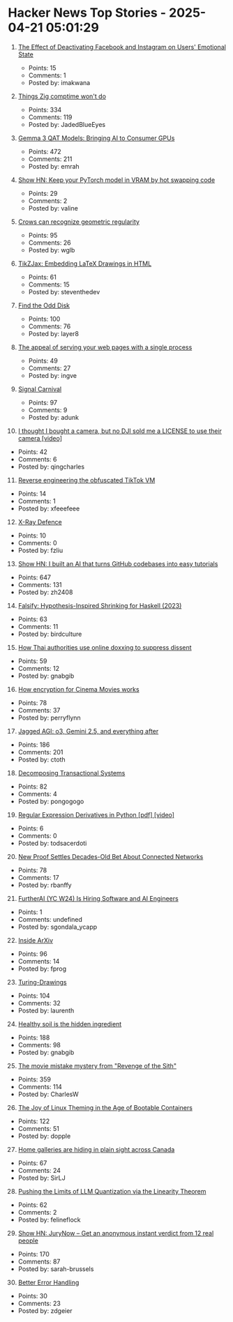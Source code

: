 # Hacker News Top Stories - 2025-04-21 05:01:29

1. [The Effect of Deactivating Facebook and Instagram on Users' Emotional State](https://www.nber.org/papers/w33697)
   - Points: 15
   - Comments: 1
   - Posted by: imakwana

2. [Things Zig comptime won't do](https://matklad.github.io/2025/04/19/things-zig-comptime-wont-do.html)
   - Points: 334
   - Comments: 119
   - Posted by: JadedBlueEyes

3. [Gemma 3 QAT Models: Bringing AI to Consumer GPUs](https://developers.googleblog.com/en/gemma-3-quantized-aware-trained-state-of-the-art-ai-to-consumer-gpus/)
   - Points: 472
   - Comments: 211
   - Posted by: emrah

4. [Show HN: Keep your PyTorch model in VRAM by hot swapping code](https://github.com/valine/training-hot-swap/)
   - Points: 29
   - Comments: 2
   - Posted by: valine

5. [Crows can recognize geometric regularity](https://phys.org/news/2025-04-crows-geometric-regularity.html)
   - Points: 95
   - Comments: 26
   - Posted by: wglb

6. [TikZJax: Embedding LaTeX Drawings in HTML](https://tikzjax.com/)
   - Points: 61
   - Comments: 15
   - Posted by: steventhedev

7. [Find the Odd Disk](https://colors2.alessandroroussel.com/)
   - Points: 100
   - Comments: 76
   - Posted by: layer8

8. [The appeal of serving your web pages with a single process](https://utcc.utoronto.ca/~cks/space/blog/web/SingleProcessServingAppeal)
   - Points: 49
   - Comments: 27
   - Posted by: ingve

9. [Signal Carnival](https://www.quiss.org/signal_carnival/)
   - Points: 97
   - Comments: 9
   - Posted by: adunk

10. [I thought I bought a camera, but no DJI sold me a LICENSE to use their camera [video]](https://www.youtube.com/watch?v=aUOnQ_boqCw)
   - Points: 42
   - Comments: 6
   - Posted by: qingcharles

11. [Reverse engineering the obfuscated TikTok VM](https://github.com/LukasOgunfeitimi/TikTok-ReverseEngineering)
   - Points: 14
   - Comments: 1
   - Posted by: xfeeefeee

12. [X-Ray Defence](https://lichess.org/@/Mcie/blog/x-ray-defence-hidden-resource-sudden-lifeline/HERaZrZg)
   - Points: 10
   - Comments: 0
   - Posted by: fzliu

13. [Show HN: I built an AI that turns GitHub codebases into easy tutorials](https://github.com/The-Pocket/Tutorial-Codebase-Knowledge)
   - Points: 647
   - Comments: 131
   - Posted by: zh2408

14. [Falsify: Hypothesis-Inspired Shrinking for Haskell (2023)](https://www.well-typed.com/blog/2023/04/falsify/)
   - Points: 63
   - Comments: 11
   - Posted by: birdculture

15. [How Thai authorities use online doxxing to suppress dissent](https://citizenlab.ca/2025/04/how-thai-authorities-use-online-doxxing-to-suppress-dissent/)
   - Points: 59
   - Comments: 12
   - Posted by: gnabgib

16. [How encryption for Cinema Movies works](https://serverless.industries/2024/05/31/digital-cinema.en.html)
   - Points: 78
   - Comments: 37
   - Posted by: perryflynn

17. [Jagged AGI: o3, Gemini 2.5, and everything after](https://www.oneusefulthing.org/p/on-jagged-agi-o3-gemini-25-and-everything)
   - Points: 186
   - Comments: 201
   - Posted by: ctoth

18. [Decomposing Transactional Systems](https://transactional.blog/blog/2025-decomposing-transactional-systems)
   - Points: 82
   - Comments: 4
   - Posted by: pongogogo

19. [Regular Expression Derivatives in Python [pdf] [video]](https://archive.fosdem.org/2018/schedule/event/python_regex_derivatives/attachments/slides/2363/export/events/attachments/python_regex_derivatives/slides/2363/fosdem2018.pdf)
   - Points: 6
   - Comments: 0
   - Posted by: todsacerdoti

20. [New Proof Settles Decades-Old Bet About Connected Networks](https://www.quantamagazine.org/new-proof-settles-decades-old-bet-about-connected-networks-20250418/)
   - Points: 78
   - Comments: 17
   - Posted by: rbanffy

21. [FurtherAI (YC W24) Is Hiring Software and AI Engineers](https://www.ycombinator.com/companies/furtherai/jobs)
   - Points: 1
   - Comments: undefined
   - Posted by: sgondala_ycapp

22. [Inside ArXiv](https://www.wired.com/story/inside-arxiv-most-transformative-code-science/)
   - Points: 96
   - Comments: 14
   - Posted by: fprog

23. [Turing-Drawings](https://github.com/maximecb/Turing-Drawings)
   - Points: 104
   - Comments: 32
   - Posted by: laurenth

24. [Healthy soil is the hidden ingredient](https://www.nature.com/articles/d41586-025-01026-x)
   - Points: 188
   - Comments: 98
   - Posted by: gnabgib

25. [The movie mistake mystery from "Revenge of the Sith"](https://fxrant.blogspot.com/2025/04/the-movie-mistake-mystery-from-revenge.html)
   - Points: 359
   - Comments: 114
   - Posted by: CharlesW

26. [The Joy of Linux Theming in the Age of Bootable Containers](https://blues.win/posts/joy-of-linux-theming/)
   - Points: 122
   - Comments: 51
   - Posted by: dopple

27. [Home galleries are hiding in plain sight across Canada](https://www.cbc.ca/arts/home-galleries-are-hiding-in-plain-sight-across-canada-1.7503886)
   - Points: 67
   - Comments: 24
   - Posted by: SirLJ

28. [Pushing the Limits of LLM Quantization via the Linearity Theorem](https://arxiv.org/abs/2411.17525)
   - Points: 62
   - Comments: 2
   - Posted by: felineflock

29. [Show HN: JuryNow – Get an anonymous instant verdict from 12 real people](https://jurynow.app/)
   - Points: 170
   - Comments: 87
   - Posted by: sarah-brussels

30. [Better Error Handling](https://meowbark.dev/Better-error-handling)
   - Points: 30
   - Comments: 23
   - Posted by: zdgeier

